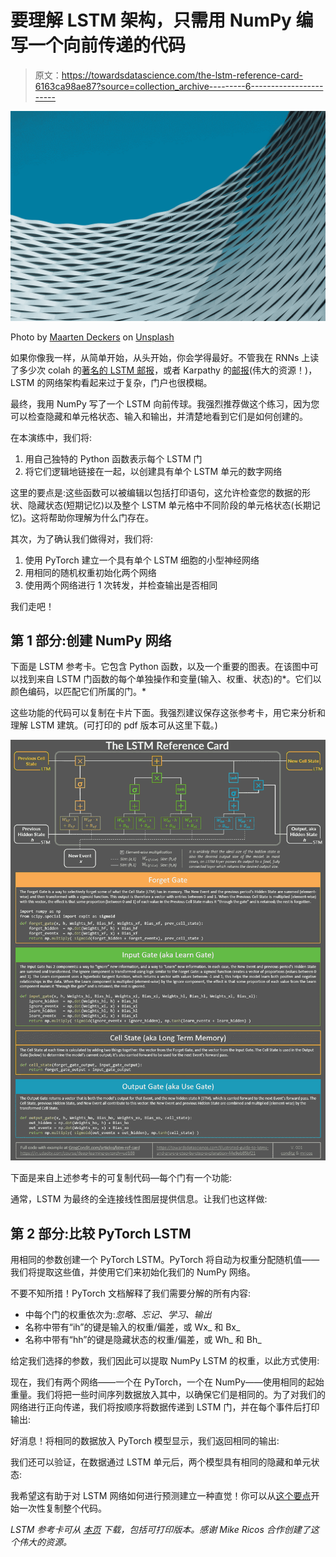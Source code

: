 # 要理解 LSTM 架构，只需用 NumPy 编写一个向前传递的代码

> 原文：<https://towardsdatascience.com/the-lstm-reference-card-6163ca98ae87?source=collection_archive---------6----------------------->

![](img/286741878f2c10ce179b60877dc14a03.png)

Photo by [Maarten Deckers](https://unsplash.com/@maartendeckers?utm_source=medium&utm_medium=referral) on [Unsplash](https://unsplash.com?utm_source=medium&utm_medium=referral)

如果你像我一样，从简单开始，从头开始，你会学得最好。不管我在 RNNs 上读了多少次 colah 的[著名的 LSTM 邮报](https://colah.github.io/posts/2015-08-Understanding-LSTMs/)，或者 Karpathy 的[邮报](http://karpathy.github.io/2015/05/21/rnn-effectiveness/)(伟大的资源！)，LSTM 的网络架构看起来过于复杂，门户也很模糊。

最终，我用 NumPy 写了一个 LSTM 向前传球。我强烈推荐做这个练习，因为您可以检查隐藏和单元格状态、输入和输出，并清楚地看到它们是如何创建的。

在本演练中，我们将:

1.  用自己独特的 Python 函数表示每个 LSTM 门
2.  将它们逻辑地链接在一起，以创建具有单个 LSTM 单元的数字网络

这里的要点是:这些函数可以被编辑以包括打印语句，这允许检查您的数据的形状、隐藏状态(短期记忆)以及整个 LSTM 单元格中不同阶段的单元格状态(长期记忆)。这将帮助你理解为什么门存在。

其次，为了确认我们做得对，我们将:

1.  使用 PyTorch 建立一个具有单个 LSTM 细胞的小型神经网络
2.  用相同的随机权重初始化两个网络
3.  使用两个网络进行 1 次转发，并检查输出是否相同

我们走吧！

## 第 1 部分:创建 NumPy 网络

下面是 LSTM 参考卡。它包含 Python 函数，以及一个重要的图表。在该图中可以找到来自 LSTM 门函数的每个单独操作和变量(输入、权重、状态)的*。它们以颜色编码，以匹配它们所属的门。*

这些功能的代码可以复制在卡片下面。我强烈建议保存这张参考卡，用它来分析和理解 LSTM 建筑。(可打印的 pdf 版本可从这里下载。)

![](img/5fab4ba920ebc5173c466c2f2130ab30.png)

下面是来自上述参考卡的可复制代码—每个门有一个功能:

通常，LSTM 为最终的全连接线性图层提供信息。让我们也这样做:

## 第 2 部分:比较 PyTorch LSTM

用相同的参数创建一个 PyTorch LSTM。PyTorch 将自动为权重分配随机值——我们将提取这些值，并使用它们来初始化我们的 NumPy 网络。

不要不知所措！PyTorch 文档解释了我们需要分解的所有内容:

*   中每个门的权重依次为:*忽略、忘记、学习、输出*
*   名称中带有“ih”的键是输入的权重/偏差，或 Wx_ 和 Bx_
*   名称中带有“hh”的键是隐藏状态的权重/偏差，或 Wh_ 和 Bh_

给定我们选择的参数，我们因此可以提取 NumPy LSTM 的权重，以此方式使用:

现在，我们有两个网络——一个在 PyTorch，一个在 NumPy——使用相同的起始重量。我们将把一些时间序列数据放入其中，以确保它们是相同的。为了对我们的网络进行正向传递，我们将按顺序将数据传递到 LSTM 门，并在每个事件后打印输出:

好消息！将相同的数据放入 PyTorch 模型显示，我们返回相同的输出:

我们还可以验证，在数据通过 LSTM 单元后，两个模型具有相同的隐藏和单元状态:

我希望这有助于对 LSTM 网络如何进行预测建立一种直觉！你可以从[这个要点](https://gist.github.com/conditg/47eb195eb1d5b80ea299c567c8d0f3bf)开始一次性复制整个代码。

*LSTM 参考卡可从* [*本页*](https://www.gregcondit.com/articles/lstm-ref-card) *下载，包括可打印版本。感谢 Mike Ricos 合作创建了这个伟大的资源。*